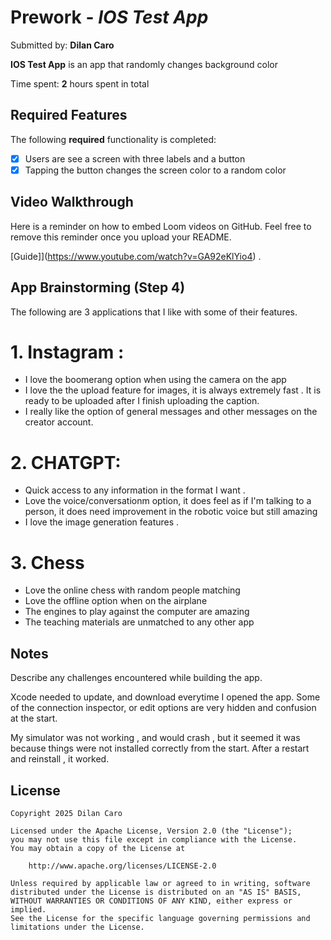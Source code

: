 # Prework - *IOS Test App*

Submitted by: **Dilan Caro**

**IOS Test App** is an app that randomly changes background color 

Time spent: **2** hours spent in total

## Required Features

The following **required** functionality is completed:

- [x] Users are see a screen with three labels and a button
- [x] Tapping the button changes the screen color to a random color
 
## Video Walkthrough

Here is a reminder on how to embed Loom videos on GitHub. Feel free to remove this reminder once you upload your README. 

[Guide]](https://www.youtube.com/watch?v=GA92eKlYio4) .

## App Brainstorming (Step 4)

The following are 3 applications that I like with some of their features. 

# 1. Instagram :
  - I love the boomerang option when using the camera on the app
  - I love the the upload feature for images, it is always extremely fast . It is ready to be uploaded after I finish uploading the caption.
  - I really like the option of general messages and other messages on the creator account.

# 2. CHATGPT:
  - Quick access to any information in the format I want .
  -  Love the voice/conversationm option, it does feel as if I'm talking to a person, it does need improvement in the robotic voice but still amazing
  -  I love the image generation features .

# 3. Chess
  - Love the online chess with random people matching
  - Love the offline option when on the airplane
  - The engines to play against the computer are amazing
  - The teaching materials are unmatched to any other app 
## Notes

Describe any challenges encountered while building the app.

Xcode needed to update, and download everytime I opened the app. Some of the connection inspector, or edit options are very hidden and confusion at the start. 

My simulator was not working , and would crash , but it seemed it was because things were not installed correctly from the start. After a restart and reinstall , it worked.
## License

    Copyright 2025 Dilan Caro

    Licensed under the Apache License, Version 2.0 (the "License");
    you may not use this file except in compliance with the License.
    You may obtain a copy of the License at

        http://www.apache.org/licenses/LICENSE-2.0

    Unless required by applicable law or agreed to in writing, software
    distributed under the License is distributed on an "AS IS" BASIS,
    WITHOUT WARRANTIES OR CONDITIONS OF ANY KIND, either express or implied.
    See the License for the specific language governing permissions and
    limitations under the License.
